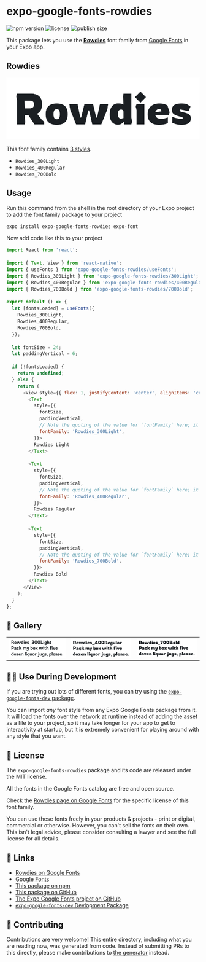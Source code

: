 # expo-google-fonts-rowdies

![npm version](https://flat.badgen.net/npm/v/expo-google-fonts-rowdies)
![license](https://flat.badgen.net/github/license/expo/google-fonts)
![publish size](https://flat.badgen.net/packagephobia/install/expo-google-fonts-rowdies)

This package lets you use the [**Rowdies**](https://fonts.google.com/specimen/Rowdies) font family from [Google Fonts](https://fonts.google.com/) in your Expo app.

## Rowdies

![Rowdies](./font-family.png)

This font family contains [3 styles](#-gallery).

- `Rowdies_300Light`
- `Rowdies_400Regular`
- `Rowdies_700Bold`

## Usage

Run this command from the shell in the root directory of your Expo project to add the font family package to your project
```sh
expo install expo-google-fonts-rowdies expo-font
```

Now add code like this to your project
```js
import React from 'react';

import { Text, View } from 'react-native';
import { useFonts } from 'expo-google-fonts-rowdies/useFonts';
import { Rowdies_300Light } from 'expo-google-fonts-rowdies/300Light';
import { Rowdies_400Regular } from 'expo-google-fonts-rowdies/400Regular';
import { Rowdies_700Bold } from 'expo-google-fonts-rowdies/700Bold';

export default () => {
  let [fontsLoaded] = useFonts({
    Rowdies_300Light,
    Rowdies_400Regular,
    Rowdies_700Bold,
  });

  let fontSize = 24;
  let paddingVertical = 6;

  if (!fontsLoaded) {
    return undefined;
  } else {
    return (
      <View style={{ flex: 1, justifyContent: 'center', alignItems: 'center' }}>
        <Text
          style={{
            fontSize,
            paddingVertical,
            // Note the quoting of the value for `fontFamily` here; it expects a string!
            fontFamily: 'Rowdies_300Light',
          }}>
          Rowdies Light
        </Text>

        <Text
          style={{
            fontSize,
            paddingVertical,
            // Note the quoting of the value for `fontFamily` here; it expects a string!
            fontFamily: 'Rowdies_400Regular',
          }}>
          Rowdies Regular
        </Text>

        <Text
          style={{
            fontSize,
            paddingVertical,
            // Note the quoting of the value for `fontFamily` here; it expects a string!
            fontFamily: 'Rowdies_700Bold',
          }}>
          Rowdies Bold
        </Text>
      </View>
    );
  }
};

```

## 🔡 Gallery


||||
|-|-|-|
|![Rowdies_300Light](.//300Light/Rowdies_300Light.ttf.png)|![Rowdies_400Regular](.//400Regular/Rowdies_400Regular.ttf.png)|![Rowdies_700Bold](.//700Bold/Rowdies_700Bold.ttf.png)||


## 👩‍💻 Use During Development

If you are trying out lots of different fonts, you can try using the [`expo-google-fonts-dev` package](https://github.com/freeboub/google-fonts/tree/master/font-packages/dev#readme).

You can import *any* font style from any Expo Google Fonts package from it. It will load the fonts
over the network at runtime instead of adding the asset as a file to your project, so it may take longer
for your app to get to interactivity at startup, but it is extremely convenient
for playing around with any style that you want.

## 📖 License

The `expo-google-fonts-rowdies` package and its code are released under the MIT license.

All the fonts in the Google Fonts catalog are free and open source.

Check the [Rowdies page on Google Fonts](https://fonts.google.com/specimen/Rowdies) for the specific license of this font family.

You can use these fonts freely in your products & projects - print or digital, commercial or otherwise. However, you can't sell the fonts on their own. This isn't legal advice, please consider consulting a lawyer and see the full license for all details.

## 🔗 Links

- [Rowdies on Google Fonts](https://fonts.google.com/specimen/Rowdies)
- [Google Fonts](https://fonts.google.com/)
- [This package on npm](https://www.npmjs.com/package/expo-google-fonts-rowdies)
- [This package on GitHub](https://github.com/freeboub/google-fonts/tree/master/font-packages/rowdies)
- [The Expo Google Fonts project on GitHub](https://github.com/freeboub/google-fonts)
- [`expo-google-fonts-dev` Devlopment Package](https://github.com/freeboub/google-fonts/tree/master/font-packages/dev)

## 🤝 Contributing

Contributions are very welcome! This entire directory, including what you are reading now, was generated from code. Instead of submitting PRs to this directly, please make contributions to [the generator](https://github.com/freeboub/google-fonts/tree/master/packages/generator) instead.
